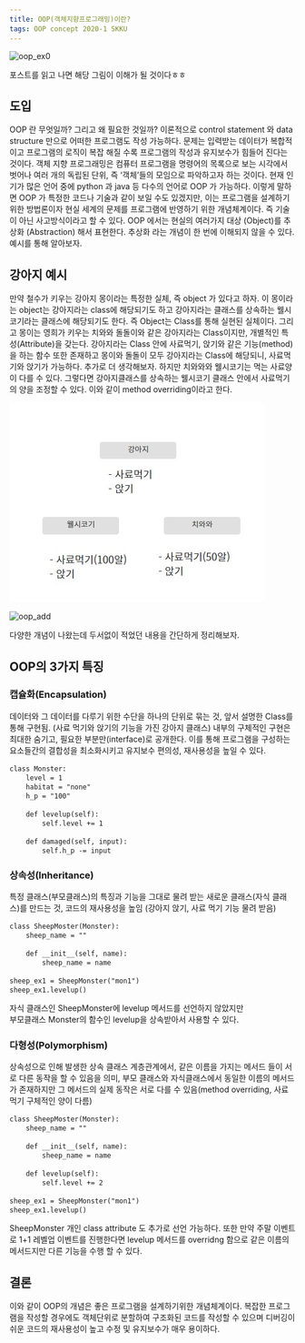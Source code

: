 ```yaml
---
title: OOP(객체지향프로그래밍)이란? 
tags: OOP concept 2020-1 SKKU
---
```

 


![oop_ex0](https://media.vlpt.us/post-images/cyranocoding/6c8e33a0-b22a-11e9-a4ce-730fc6b3757a/oop.png)

포스트를 읽고 나면 해당 그림이 이해가 될 것이다ㅎㅎ

 
## 도입 
OOP 란 무엇일까? 그리고 왜 필요한 것일까? 
이론적으로 control statement 와 data structure 만으로 어떠한 프로그램도 작성 가능하다. 문제는 입력받는 데이터가 복합적이고 프로그램의 로직이 복잡 해질 수록 프로그램의 작성과 유지보수가 힘들어 진다는 것이다. 
객체 지향 프로그래밍은 컴퓨터 프로그램을 명령어의 목록으로 보는 시각에서 벗어나 여러 개의 독립된 단위, 즉 ‘객체’들의 모임으로 파악하고자 하는 것이다. 현재 인기가 많은 언어 중에 python 과 java 등 다수의 언어로 OOP 가 가능하다. 이렇게 말하면 OOP 가 특정한 코드나 기술과 같이 보일 수도 있겠지만, 이는 프로그램을 설계하기 위한 방법론이자 현실 세계의 문제를 프로그램에 반영하기 위한 개념체계이다. 즉 기술이 아닌 사고방식이라고 할 수 있다. 
OOP 에서는 현실의 여러가지 대상 (Object)를 추상화 (Abstraction) 해서 표현한다. 
추상화 라는 개념이 한 번에 이해되지 않을 수 있다. 예시를 통해 알아보자. 



## 강아지 예시 


만약 철수가 키우는 강아지 몽이라는 특정한 실체, 즉 object 가 있다고 하자. 이 몽이라는 object는 강아지라는 class에 해당되기도 하고 강아지라는 클래스를 상속하는 웰시코기라는 클래스에 해당되기도 한다. 즉 Object는 Class를 통해 실현된 실체이다. 그리고 몽이는 영희가 키우는 치와와 돌돌이와 같은 강아지라는 Class이지만, 개별적인 특성(Attribute)을 갖는다. 강아지라는 Class 안에 사료먹기, 앉기와 같은 기능(method)을 하는 함수 또한 존재하고 몽이와 돌돌이 모두 강아지라는 Class에 해당되니, 사료먹기와 앉기가 가능하다. 추가로 더 생각해보자. 하지만 치와와와 웰시코기는 먹는 사료양이 다를 수 있다. 그렇다면 강아지클래스를 상속하는 웰시코기 클래스 안에서 사료먹기의 양을 조정할 수 있다. 이와 같이 method overriding이라고 한다. 


![oop_ex1](./images/dog_oop.png)

![oop_add](https://blogfiles.pstatic.net/MjAyMDA2MjRfMjY5/MDAxNTkyOTc5NzQzNjg3.G6TE_S9C-ieK00RRzfe0VpSXKowX9SjpOZx3LwmB1CAg.NWcw61XTAlAfW0AaRirUNjZhf6v6ttfUdQSms38x8V0g.JPEG.sju03664/%EA%B0%95%EC%95%84%EC%A7%80_OOP.jpg)



다양한 개념이 나왔는데 두서없이 적었던 내용을 간단하게 정리해보자.

## OOP의 3가지 특징 


### 캡슐화(Encapsulation)


데이터와 그 데이터를 다루기 위한 수단을 하나의 단위로 묶는 것, 앞서 설명한 Class를 통해 구현됨. (사료 먹기와 앉기의 기능을 가진 강아지 클래스) 
내부의 구체적인 구현은 최대한 숨기고, 필요한 부분만(interface)로 공개한다. 이를 통해 프로그램을 구성하는 요소들간의 결합성을 최소화시키고 유지보수 편의성, 재사용성을 높일 수 있다. 


    class Monster:
        level = 1
        habitat = "none"
        h_p = "100"

        def levelup(self):
            self.level += 1

        def damaged(self, input):
            self.h_p -= input




### 상속성(Inheritance)


특정 클래스(부모클래스)의 특징과 기능을 그대로 물려 받는 새로운 클래스(자식 클래스)를 만드는 것, 코드의 재사용성을 높임 (강아지 앉기, 사료 먹기 기능 물려 받음)

    class SheepMoster(Monster):
        sheep_name = ""

        def __init__(self, name):
            sheep_name = name
    
    sheep_ex1 = SheepMonster("mon1")
    sheep_ex1.levelup()

자식 클래스인 SheepMonster에 levelup 메서드를 선언하지 않았지만 <br>부모클래스 Monster의 함수인 levelup을 상속받아서 사용할 수 있다. 
    


### 다형성(Polymorphism)


상속성으로 인해 발생한 상속 클래스 계층관계에서, 같은 이름을 가지는 메서드 들이 서로 다른 동작을 할 수 있음을 의미, 부모 클래스와 자식클래스에서 동일한 이름의 메서드가 존재하지만 그 메서드의 실제 동작은 서로 다를 수 있음(method overriding, 사료 먹기 구체적인 양이 다름)



    class SheepMoster(Monster):
        sheep_name = ""

        def __init__(self, name):
            sheep_name = name

        def levelup(self):
            self.level += 2
    
    sheep_ex1 = SheepMonster("mon1")
    sheep_ex1.levelup()

SheepMonster 개인 class attribute 도 추가로 선언 가능하다. 
또한 만약 주말 이벤트로 1+1 레벨업 이벤트를 진행한다면 levelup 메서드를 overridng 함으로 같은 이름의 메서드지만 다른 기능을 수행 할 수 있다. 
    

## 결론 

이와 같이 OOP의 개념은 좋은 프로그램을 설계하기위한 개념체계이다. 복잡한 프로그램을 작성할 경우에도 객체단위로 분할하여 구조화된 코드를 작성할 수 있으며 디버깅이 쉬운 코드의 재사용성이 높고 수정 및 유지보수가 매우 용이하다. 